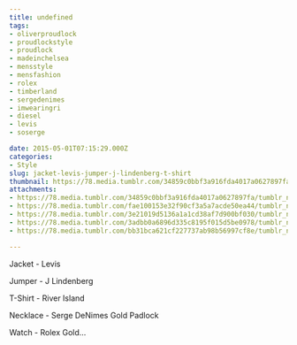```yaml
---
title: undefined
tags:
- oliverproudlock
- proudlockstyle
- proudlock
- madeinchelsea
- mensstyle
- mensfashion
- rolex
- timberland
- sergedenimes
- imwearingri
- diesel
- levis
- soserge

date: 2015-05-01T07:15:29.000Z
categories:
- Style
slug: jacket-levis-jumper-j-lindenberg-t-shirt
thumbnail: https://78.media.tumblr.com/34859c0bbf3a916fda4017a0627897fa/tumblr_nnlclmtlvf1rhrm24o5_1280.jpg
attachments:
- https://78.media.tumblr.com/34859c0bbf3a916fda4017a0627897fa/tumblr_nnlclmtlvf1rhrm24o5_1280.jpg
- https://78.media.tumblr.com/fae100153e32f90cf3a5a7acde50ea44/tumblr_nnlclmtlvf1rhrm24o4_1280.jpg
- https://78.media.tumblr.com/3e21019d5136a1a1cd38af7d900bf030/tumblr_nnlclmtlvf1rhrm24o3_1280.jpg
- https://78.media.tumblr.com/3adbb0a6896d335c8195f015d5be0978/tumblr_nnlclmtlvf1rhrm24o1_1280.jpg
- https://78.media.tumblr.com/bb31bca621cf227737ab98b56997cf8e/tumblr_nnlclmtlvf1rhrm24o2_1280.jpg

---
```


Jacket - Levis 

 Jumper - J Lindenberg

 T-Shirt - River Island

 Necklace -  Serge DeNimes Gold Padlock

 Watch - Rolex Gold...
